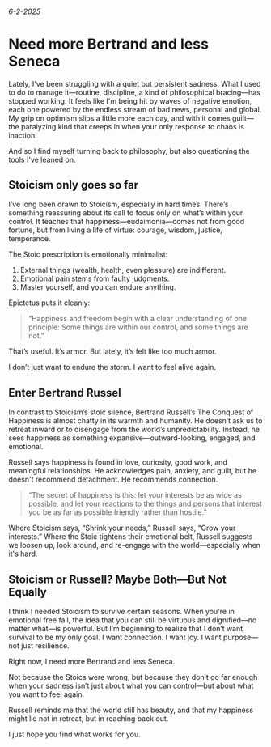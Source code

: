 ###### 6-2-2025
# Need more Bertrand and less Seneca
Lately, I've been struggling with a quiet but persistent sadness. What I used to do to manage it—routine, discipline, a kind of philosophical bracing—has stopped working. It feels like I'm being hit by waves of negative emotion, each one powered by the endless stream of bad news, personal and global. My grip on optimism slips a little more each day, and with it comes guilt—the paralyzing kind that creeps in when your only response to chaos is inaction.

And so I find myself turning back to philosophy, but also questioning the tools I've leaned on.

## Stoicism only goes so far
I’ve long been drawn to Stoicism, especially in hard times. There’s something reassuring about its call to focus only on what’s within your control. It teaches that happiness—eudaimonia—comes not from good fortune, but from living a life of virtue: courage, wisdom, justice, temperance.

The Stoic prescription is emotionally minimalist:

1. External things (wealth, health, even pleasure) are indifferent.
2. Emotional pain stems from faulty judgments.
3. Master yourself, and you can endure anything.

Epictetus puts it cleanly:

> “Happiness and freedom begin with a clear understanding of one principle: Some things are within our control, and some things are not.”

That’s useful. It’s armor. But lately, it’s felt like too much armor. 

I don’t just want to endure the storm. I want to feel alive again.

## Enter Bertrand Russel
In contrast to Stoicism’s stoic silence, Bertrand Russell’s The Conquest of Happiness is almost chatty in its warmth and humanity. He doesn’t ask us to retreat inward or to disengage from the world’s unpredictability. Instead, he sees happiness as something expansive—outward-looking, engaged, and emotional.

Russell says happiness is found in love, curiosity, good work, and meaningful relationships. He acknowledges pain, anxiety, and guilt, but he doesn't recommend detachment. He recommends connection.

> “The secret of happiness is this: let your interests be as wide as possible, and let your reactions to the things and persons that interest you be as far as possible friendly rather than hostile.”

Where Stoicism says, “Shrink your needs,” Russell says, “Grow your interests.” Where the Stoic tightens their emotional belt, Russell suggests we loosen up, look around, and re-engage with the world—especially when it's hard.

## Stoicism or Russell? Maybe Both—But Not Equally

I think I needed Stoicism to survive certain seasons. When you're in emotional free fall, the idea that you can still be virtuous and dignified—no matter what—is powerful. But I’m beginning to realize that I don’t want survival to be my only goal. I want connection. I want joy. I want purpose—not just resilience.

Right now, I need more Bertrand and less Seneca.

Not because the Stoics were wrong, but because they don’t go far enough when your sadness isn’t just about what you can control—but about what you want to feel again.

Russell reminds me that the world still has beauty, and that my happiness might lie not in retreat, but in reaching back out.

I just hope you find what works for you.